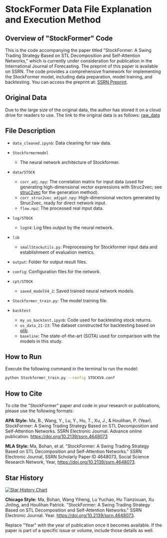 # StockFormer Data File Explanation and Execution Method

## Overview of "StockFormer" Code
This is the code accompanying the paper titled "StockFormer: A Swing Trading Strategy Based on STL Decomposition and Self-Attention Networks," which is currently under consideration for publication in the International Journal of Forecasting. The preprint of this paper is available on SSRN. The code provides a comprehensive framework for implementing the StockFormer model, including data preparation, model training, and backtesting. You can access the preprint at: [SSRN Preprint](https://ssrn.com/abstract=4648073).

## Original Data
Due to the large size of the original data, the author has stored it on a cloud drive for readers to use. The link to the original data is as follows: [raw_data](https://drive.google.com/drive/folders/1V-qq2NtCV0T4ULgYLI05Ev8g5ntoC3io?usp=sharing)

## File Description
- `data_cleaned.ipynb`: Data cleaning for raw data.
- `Stockformermodel`
  - The neural network architecture of Stockformer.

- `data/STOCK`
  - `corr_adj.npy`: The correlation matrix for input data (used for generating high-dimensional vector expressions with Struc2vec; see [struc2vec](https://github.com/shenweichen/GraphEmbedding/blob/master/examples/struc2vec_flight.py) for the generation method).
  - `corr_struc2vec_adjgat.npy`: High-dimensional vectors generated by Struc2vec, ready for direct network input.
  - `flow.npz`: The processed real input data.

- `log/STOCK`
  - `logV4`: Log files output by the neural network.

- `lib`
  - `smallStockutils.py`: Preprocessing for Stockformer input data and establishment of evaluation metrics.

- `output`: Folder for output result files.
- `config`: Configuration files for the network.
- `cpt/STOCK`
  - `saved_modelV4_2`: Saved trained neural network models.

- `Stockformer_train.py`: The model training file.
- `backtest`
  - `my_us_backtest.ipynb`: Code used for backtesting stock returns.
  - `us_data_21-23`: The dataset constructed for backtesting based on [qlib](https://github.com/microsoft/qlib).
  - `baseline`: The state-of-the-art (SOTA) used for comparison with the models in this study.

## How to Run
Execute the following command in the terminal to run the model:

```sh
python Stockformer_train.py --config STOCKV4.conf
```

## How to Cite
To cite the "StockFormer" paper and code in your research or publications, please use the following formats:

**APA Style:**
Ma, B., Wang, Y., Lu, Y., Hu, T., Xu, J., & Houlihan, P. (Year). StockFormer: A Swing Trading Strategy Based on STL Decomposition and Self-Attention Networks. SSRN Electronic Journal. Advance online publication. https://doi.org/10.2139/ssrn.4648073

**MLA Style:**
Ma, Bohan, et al. "StockFormer: A Swing Trading Strategy Based on STL Decomposition and Self-Attention Networks." SSRN Electronic Journal, SSRN Scholarly Paper ID 4648073, Social Science Research Network, Year, https://doi.org/10.2139/ssrn.4648073.

## Star History

[![Star History Chart](https://api.star-history.com/svg?repos=Eric991005/Stockformer&type=Date)](https://star-history.com/#Eric991005/Stockformer&Date)

**Chicago Style:**
Ma, Bohan, Wang Yiheng, Lu Yuchao, Hu Tianzixuan, Xu Jinling, and Houlihan Patrick. "StockFormer: A Swing Trading Strategy Based on STL Decomposition and Self-Attention Networks." SSRN Electronic Journal. Year. https://doi.org/10.2139/ssrn.4648073.

Replace "Year" with the year of publication once it becomes available. If the paper is part of a specific issue or volume, include those details as well.

